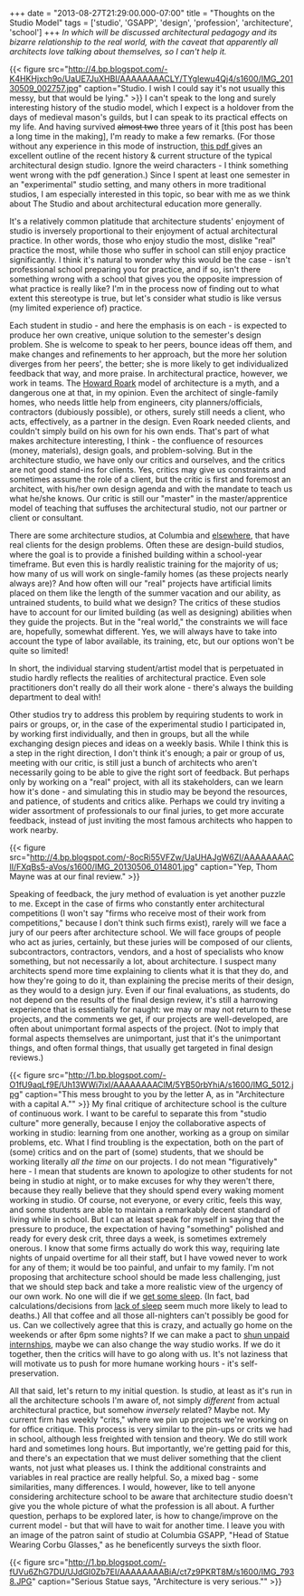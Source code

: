 +++
date = "2013-08-27T21:29:00.000-07:00"
title = "Thoughts on the Studio Model"
tags = ['studio', 'GSAPP', 'design', 'profession', 'architecture', 'school']
+++
*In which will be discussed architectural pedagogy and its bizarre relationship to the real world, with the caveat that apparently all architects love talking about themselves, so I can't help it.*

{{< figure src="http://4.bp.blogspot.com/-K4HKHjxch9o/UaUE7JuXHBI/AAAAAAAACLY/TYgIewu4Qj4/s1600/IMG_20130509_002757.jpg" caption="Studio.  I wish I could say it's not usually this messy, but that would be lying." >}}
I can't speak to the long and surely interesting history of the studio model, which I expect is a holdover from the days of medieval mason's guilds, but I can speak to its practical effects on my life.  And having survived ~~almost two~~ three years of it [this post has been a long time in the making], I'm ready to make a few remarks.  (For those without any experience in this mode of instruction, [this pdf ](http://www.edi.msstate.edu/work/pdf/history_studio_based_learning.pdf)gives an excellent outline of the recent history & current structure of the typical architectural design studio.  Ignore the weird characters - I think something went wrong with the pdf generation.)  Since I spent at least one semester in an "experimental" studio setting, and many others in more traditional studios, I am especially interested in this topic, so bear with me as we think about The Studio and about architectural education more generally.

It's a relatively common platitude that architecture students' enjoyment of studio is inversely proportional to their enjoyment of actual architectural practice.  In other words, those who enjoy studio the most, dislike "real" practice the most, while those who suffer in school can still enjoy practice significantly.  I think it's natural to wonder why this would be the case - isn't professional school preparing you for practice, and if so, isn't there something wrong with a school that gives you the opposite impression of what practice is really like?  I'm in the process now of finding out to what extent this stereotype is true, but let's consider what studio is like versus (my limited experience of) practice.

Each student in studio - and here the emphasis is on each - is expected to produce her own creative, unique solution to the semester's design problem.  She is welcome to speak to her peers, bounce ideas off them, and make changes and refinements to her approach, but the more her solution diverges from her peers', the better; she is more likely to get individualized feedback that way, and more praise.  In architectural practice, however, we work in teams.  The [Howard Roark](http://en.wikipedia.org/wiki/The_Fountainhead) model of architecture is a myth, and a dangerous one at that, in my opinion.  Even the architect of single-family homes, who needs little help from engineers, city planners/officials, contractors (dubiously possible), or others, surely still needs a client, who acts, effectively, as a partner in the design.  Even Roark needed clients, and couldn't simply build on his own for his own ends.  That's part of what makes architecture interesting, I think - the confluence of resources (money, materials), design goals, and problem-solving.  But in the architecture studio, we have only our critics and ourselves, and the critics are not good stand-ins for clients.  Yes, critics may give us constraints and sometimes assume the role of a client, but the critic is first and foremost an architect, with his/her own design agenda and with the mandate to teach us what he/she knows.  Our critic is still our "master" in the master/apprentice model of teaching that suffuses the architectural studio, not our partner or client or consultant.

There are some architecture studios, at Columbia and [elsewhere](http://www.ruralstudio.org/), that have real clients for the design problems.  Often these are design-build studios, where the goal is to provide a finished building within a school-year timeframe.  But even this is hardly realistic training for the majority of us; how many of us will work on single-family homes (as these projects nearly always are)?  And how often will our "real" projects have artificial limits placed on them like the length of the summer vacation and our ability, as untrained students, to build what we design?  The critics of these studios have to account for our limited building (as well as designing) abilities when they guide the projects.  But in the "real world," the constraints we will face are, hopefully, somewhat different.  Yes, we will always have to take into account the type of labor available, its training, etc, but our options won't be quite so limited!

In short, the individual starving student/artist model that is perpetuated in studio hardly reflects the realities of architectural practice.  Even sole practitioners don't really do all their work alone - there's always the building department to deal with!

Other studios try to address this problem by requiring students to work in pairs or groups, or, in the case of the experimental studio I participated in, by working first individually, and then in groups, but all the while exchanging design pieces and ideas on a weekly basis.  While I think this is a step in the right direction, I don't think it's enough; a pair or group of us, meeting with our critic, is still just a bunch of architects who aren't necessarily going to be able to give the right sort of feedback.  But perhaps only by working on a "real" project, with all its stakeholders, can we learn how it's done - and simulating this in studio may be beyond the resources, and patience, of students and critics alike.  Perhaps we could try inviting a wider assortment of professionals to our final juries, to get more accurate feedback, instead of just inviting the most famous architects who happen to work nearby.

{{< figure src="http://4.bp.blogspot.com/-8ocRi55VFZw/UaUHAJgW6ZI/AAAAAAAAClI/FXqBs5-aVos/s1600/IMG_20130506_014801.jpg" caption="Yep, Thom Mayne was at our final review." >}}

Speaking of feedback, the jury method of evaluation is yet another puzzle to me.  Except in the case of firms who constantly enter architectural competitions (I won't say "firms who receive most of their work from competitions," because I don't think such firms exist), rarely will we face a jury of our peers after architecture school.  We will face groups of people who act as juries, certainly, but these juries will be composed of our clients, subcontractors, contractors, vendors, and a host of specialists who know something, but not necessarily a lot, about architecture.  I suspect many architects spend more time explaining to clients what it is that they do, and how they're going to do it, than explaining the precise merits of their design, as they would to a design jury.  Even if our final evaluations, as students, do not depend on the results of the final design review, it's still a harrowing experience that is essentially for naught: we may or may not return to these projects, and the comments we get, if our projects are well-developed, are often about unimportant formal aspects of the project.  (Not to imply that formal aspects themselves are unimportant, just that it's the unimportant things, and often formal things, that usually get targeted in final design reviews.)

{{< figure src="http://1.bp.blogspot.com/-O1fU9aqLf9E/Uh13WWi7ixI/AAAAAAAAClM/5YB50rbYhiA/s1600/IMG_5012.jpg" caption="This mess brought to you by the letter A, as in \"Architecture with a capital A.\"" >}}
 My final critique of architecture school is the culture of continuous work.  I want to be careful to separate this from "studio culture" more generally, because I enjoy the collaborative aspects of working in studio: learning from one another, working as a group on similar problems, etc.  What I find troubling is the expectation, both on the part of (some) critics and on the part of (some) students, that we should be working literally *all the time* on our projects.  I do not mean "figuratively" here - I mean that students are known to apologize to other students for not being in studio at night, or to make excuses for why they weren't there, because they really believe that they should spend every waking moment working in studio.  Of course, not everyone, or every critic, feels this way, and some students are able to maintain a remarkably decent standard of living while in school.   But I can at least speak for myself in saying that the pressure to produce, the expectation of having "something" polished and ready for every desk crit, three days a week, is sometimes extremely onerous.  I know that some firms actually do work this way, requiring late nights of unpaid overtime for all their staff, but I have vowed never to work for any of them; it would be too painful, and unfair to my family.  I'm not proposing that architecture school should be made less challenging, just that we should step back and take a more realistic view of the urgency of our own work.  No one will die if we [get some sleep](http://blogs.hbr.org/schwartz/2011/03/sleep-is-more-important-than-f.html).  (In fact, bad calculations/decisions from [lack of sleep](http://www.nytimes.com/2011/05/31/health/31brody.html?_r=0) seem much more likely to lead to deaths.)  All that coffee and all those all-nighters can't possibly be good for us.  Can we collectively agree that this is crazy, and actually go home on the weekends or after 6pm some nights?  If we can make a pact to [shun unpaid internships](http://www.architizer.com/en_us/blog/dyn/65222/unpaid-architecture-internships-come-under-fire/#.Ua6wIvb72Fc), maybe we can also change the way studio works.  If we do it together, then the critics will have to go along with us.  It's not laziness that will motivate us to push for more humane working hours - it's self-preservation.

All that said, let's return to my initial question.   Is studio, at least as it's run in all the architecture schools I'm aware of, not simply *different* from actual architectural practice, but somehow *inversely* related?  Maybe not.  My current firm has weekly "crits," where we pin up projects we're working on for office critique.  This process is very similar to the pin-ups or crits we had in school, although less freighted with tension and theory.  We do still work hard and sometimes long hours.  But importantly, we're getting paid for this, and there's an expectation that we must deliver something that the client wants, not just what pleases us.  I think the additional constraints and variables in real practice are really helpful.  So, a mixed bag - some similarities, many differences.  I would, however, like to tell anyone considering architecture school to be aware that architecture studio doesn't give you the whole picture of what the profession is all about.  A further question, perhaps to be explored later, is how to change/improve on the current model - but that will have to wait for another time.  I leave you with an image of the patron saint of studio at Columbia GSAPP, "Head of Statue Wearing Corbu Glasses," as he beneficently surveys the sixth floor.

{{< figure src="http://1.bp.blogspot.com/-fUVu6ZhG7DU/UJdGI0Zb7EI/AAAAAAAABiA/ct7z9PKRT8M/s1600/IMG_7938.JPG" caption="Serious Statue says, \"Architecture is very serious.\"" >}}
